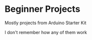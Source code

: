 # Beginner Projects

Mostly projects from Arduino Starter Kit 

I don't remember how any of them work
